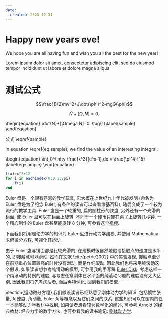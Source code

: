```yaml
---
date:
  created: 2023-12-31
---
```


# Happy new years eve!

We hope you are all having fun and wish you all the best for the new year!
<!-- more -->

Lorem ipsum dolor sit amet, consectetur adipiscing elit, sed do eiusmod
tempor incididunt ut labore et dolore magna aliqua.


# 测试公式

$$\frac{1}{2}mv^2+J\dot{\phi}^2-mgG(\phi)$$

$$
\dot{N}+[\Omega,N]=0.
$$

\begin{equation}
\dot{N}+[\Omega,N]=0.
\tag{1}\label{sample}
\end{equation}

公式 \eqref{sample}


In equation \eqref{eq:sample}, we find the value of an
interesting integral:

\begin{equation}
  \int_0^\infty \frac{x^3}{e^x-1}\,dx = \frac{\pi^4}{15}
  \label{eq:sample}
\end{equation}

```julia
f(x)=x^2+12
for i in eachindex(0:0.1:2pi)
    f(i)
end
```

Euler 盘是一个很有意思的教学玩具, 它大概在上世纪九十年代被发明 (命名为 Euler 盘是为了纪念 Euler, 有条件的读者可以查看维基百科), 随后变成了一个较为流行的教学工具. Euler 盘是一个较重的, 扁的圆柱形的铁盘, 另外还有一个光滑的镜面, 使 Euler 盘可以在镜面上旋转. 不同于一个硬币只能在桌子上旋转几秒钟, 一个精心制作的 Euler 盘甚至能旋转 8 分钟, 可参看这个[视频](https://www.bilibili.com/video/BV14P4y177xW/?spm_id_from=333.337.search-card.all.click). 

下面我们将用理论力学的知识对 Euler 盘进行动力学建模, 并使用 Mathematica 求解微分方程, 可视化其运动.

由于 Euler 盘与镜面都是比较光滑的, 在建模时很自然地假设接触点的速度是水平的, 即接触点可以滑动. 然而在文献 \cite{petrie2002} 中的实验发现, 接触点至少在前期重心位置较高的时候没有滑动, 而是作纯滚动. 因此我们也将采用纯滚动这个假设. 如果读者想参考纯滑动的模型, 可参见我的手写稿 [Euler Disk](/files/Euler%20Disk.pdf). 考虑这样一个纯滚动的特例的难度, 与考虑任意刚体在水平面的纯滚动问题的难度没有太大区别, 因此我们将先考虑后者, 而后再特例化, 回到我们的模型.

\section{运动微分方程}
我们假设读者已经熟悉了刚体动力学的知识, 包括惯性张量, 角速度, 角动量, Euler 角等概念以及它们之间的联系. 这些知识可以在国内的任一本高等动力学教材中找到, 如果读者想看较为数学化的阐述, 可参考 Arnold 的经典教材: 经典力学的数学方法, 也可参看我的读书笔记: [刚体动力学](/files/rigid-body-dynamics1.pdf).

